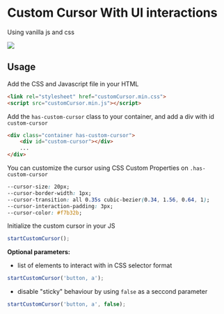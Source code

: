 # Custom Cursor With UI interactions

Using vanilla js and css

<img src="https://media.giphy.com/media/9qPw6B0HAnyUl4Bfbq/giphy.gif"/>

## Usage

Add the CSS and Javascript file in your HTML

```html
<link rel="stylesheet" href="customCursor.min.css">
<script src="customCursor.min.js"></script>
```

Add the `has-custom-cursor` class to your container, and add a div with id `custom-cursor`

```html
<div class="container has-custom-cursor">
    <div id="custom-cursor"></div>
    ...
</div>
```

You can customize the cursor using CSS Custom Properties on `.has-custom-cursor`

```css
--cursor-size: 20px;
--cursor-border-width: 1px;
--cursor-transition: all 0.35s cubic-bezier(0.34, 1.56, 0.64, 1);
--cursor-interaction-padding: 3px;
--cursor-color: #f7b32b;

```

Initialize the custom cursor in your JS

```js
startCustomCursor();
```

**Optional parameters:**

- list of elements to interact with in CSS selector format

```js
startCustomCursor('button, a');
```

- disable "sticky" behaviour by using `false` as a seccond parameter

```js
startCustomCursor('button, a', false);
```